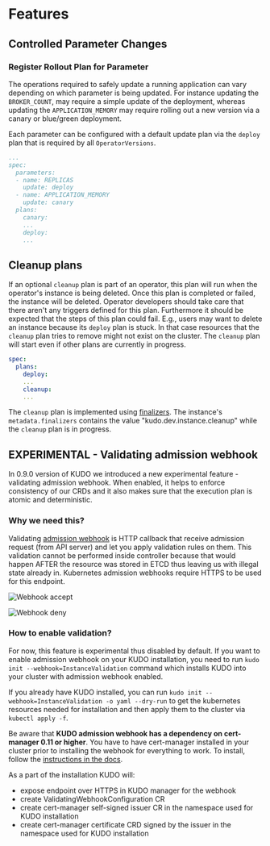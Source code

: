 # Features

## Controlled Parameter Changes

### Register Rollout Plan for Parameter

The operations required to safely update a running application can vary depending on which parameter is
being updated. For instance updating the `BROKER_COUNT`, may require a simple update of the deployment, whereas
updating the `APPLICATION_MEMORY` may require rolling out a new version via a canary or blue/green deployment.

Each parameter can be configured with a default update plan via the `deploy` plan that is required by all `OperatorVersions`.

```yaml
...
spec:
  parameters:
  - name: REPLICAS
    update: deploy
  - name: APPLICATION_MEMORY
    update: canary
  plans:
    canary:
    ...
    deploy:
    ...
```

## Cleanup plans

If an optional `cleanup` plan is part of an operator, this plan will run when the operator's instance is being deleted. Once this plan is completed or failed, the instance will be deleted.
Operator developers should take care that there aren't any triggers defined for this plan. Furthermore it should be expected that the steps of this plan could fail. E.g., users may want to delete an instance because its `deploy` plan is stuck. In that case resources that the `cleanup` plan tries to remove might not exist on the cluster. The `cleanup` plan will start even if other plans are currently in progress.

```yaml
spec:
  plans:
    deploy:
    ...
    cleanup:
    ...
```

The `cleanup` plan is implemented using [finalizers](https://kubernetes.io/docs/tasks/access-kubernetes-api/custom-resources/custom-resource-definitions/#finalizers). The instance's `metadata.finalizers` contains the value "kudo.dev.instance.cleanup" while the `cleanup` plan is in progress.

## EXPERIMENTAL - Validating admission webhook

In 0.9.0 version of KUDO we introduced a new experimental feature - validating admission webhook. When enabled, it helps to enforce consistency of our CRDs and it also makes sure that the execution plan is atomic and deterministic.

### Why we need this?

Validating [admission webhook](https://kubernetes.io/docs/reference/access-authn-authz/extensible-admission-controllers/) is HTTP callback that receive admission request (from API server) and let you apply validation rules on them. This validation cannot be performed inside controller because that would happen AFTER the resource was stored in ETCD thus leaving us with illegal state already in. Kubernetes admission webhooks require HTTPS to be used for this endpoint.

![Webhook accept](/images/webhook-accept.png?10x20)

![Webhook deny](/images/webhook-deny.png?10x20)

### How to enable validation?

For now, this feature is experimental thus disabled by default. If you want to enable admission webhook on your KUDO installation, you need to run `kudo init --webhook=InstanceValidation` command which installs KUDO into your cluster with admission webhook enabled.

If you already have KUDO installed, you can run `kudo init --webhook=InstanceValidation -o yaml --dry-run` to get the kubernetes resources needed for installation and then apply them to the cluster via `kubectl apply -f`.

Be aware that **KUDO admission webhook has a dependency on cert-manager 0.11 or higher**. You have to have cert-manager installed in your cluster prior to installing the webhook for everything to work. To install, follow the [instructions in the docs](https://cert-manager.io/docs/installation/).

As a part of the installation KUDO will:
- expose endpoint over HTTPS in KUDO manager for the webhook
- create ValidatingWebhookConfiguration CR
- create cert-manager self-signed issuer CR in the namespace used for KUDO installation
- create cert-manager certificate CRD signed by the issuer in the namespace used for KUDO installation
